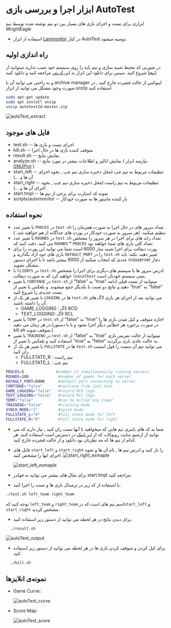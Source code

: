 # ابزار اجرا و بررسی بازی AutoTest

ابزاری برای تست و اجرای بازی های بسیار بین دو تیم نوشته شده توسط تیم WrightEagle

- استفاده از ابزار [Lanmonitor](https://github.com/wrighteagle2d/lanmonitor) در کنار AutoTest توصیه میشود.

## راه اندازی اولیه

 در صورتی که محیط شبیه سازی و تیم پایه  را روی سیستم خود نصب ندارید میتوانید از  [اینجا](/2D/FA/basic/install) شروع کنید.
 سپس برای دانلود این ابزار به [این آدرس](https://github.com/wrighteagle2d/autotest2d) مراجعه کنید و دانلود کنید.

و به راحتی می توانید آن با archive manager لینوکس از حالت فشرده خارج کنید , در صورت وجود مشکل می توانید از ابزار unzip استفاده کنید.

```bash
sudo apt-get update
sudo apt install unzip
unzip autotest2d-master.zip
```

![autoTest_extract](/docs/2D/FA/img/doc/tools/autoTest_extract.png)

## فایل های موجود 

* test.sh -- اجرای تست و بازی ها
* kill.sh -- متوقف کننده بازی ها در حال اجرا
* result.sh -- نمایش نتایج
* analyze.sh -- نمایش انالیز و اطلاعات بیشتر در مورد نتایج ( نیازمند ابزار  [GNUPlot](http://www.gnuplot.info/) )
* start\_left -- تنظیمات مربوط به تیم چپ (محل ذخیره سازی تیم چپ , نحوه اجرای آن ها و ...)
* start\_right -- تنظیمات مربوط به تیم راست (محل ذخیره سازی تیم چپ , نحوه اجرای آن ها و ...)
* start.tmpl -- نمونه کد استارت برای برخی از تیم ها
* scripts/automonitor -- باز کننده مانیتور ها به صورت خودکار 

## نحوه استفاده

* با تغییر عدد `PROCES` در  `test.sh` تعداد سرور های در حال اجرا به صورت همزمان را تنظیم میکنید. (هر سرور به صورت خودکار در پورت های جداگانه از هم خواهند شد. )
* با تغییر عدد `ROUNDS` در ‍‍`test.sh` تعداد راند های برای اجرا در هر سرور را مشخص می کنید.
  دقت کنید که  `ROUNDS` * `PROCES` تعداد کلی بازی های شما خواهند بود.
* پورت دیفالت برای اجرا شبیه ساز 6000 است شما می توانید این پورت را برای بازی های خود ازاد بگذارید و `DEFAULT_PORT` را در `test.sh` تغییر دهید.
  نکته: باید عددی که انتخاب میکنید از 6000 بیشتر باشد تا با اجرای دستور rcssserver دچار مشکل نشوید.
* با `CLIENTS` در `test.sh` ادرس سرور ها یا سیستم های دیگری برای اجرا را مشخص خواهید کرد که به صورت دیفالت `loacalhost` یعنی سیستم خودتان است.
* با تغییر‍ `CONTINUE`  در ‍‍`test.sh` از "false" به "true" میتوانید از تست قبلی ادامه دهید و نتایج دو تست با یکدیگر جمع میشوند. و بلعکس با تغییر از "true" به "false" تست جدیدی را شروع کنید.
* با تغییر هر یک از `LOGGING` ها  در ‍‍`test.sh` می توانید بعد از اجرای هر بازی لاگ های آن را داشته باشید.
  * GAME_LOGGING : لاگ RCG
  * TEXT_LOGGING: لاگ RCL
* با تغییر‍ `TEMP`  در ‍‍`test.sh` از "false" به "true" اجازه متوقف و کیل شدن بازی ها را در هر زمان می دهید.(در صورت برخورد هر خطایی دیگر اجرا نشود و یا با دستور kill.sh متوقف شوند.)
* با تغییر‍ `TRAINING`  در ‍‍`test.sh` از "false" به "true" میتوانید از حالت تمرینی بازی استفاده کنید و بلعکس با تغییر از "true" به "false" به حالت عادی بازی برگردید.
* با تغییر هر یک از `FULLSTATE` ها  در ‍‍`test.sh` می توانید تیم آن سمت را فول استیت ران کنید.
  * FULLSTATE_R : تیم راست
  * FULLSTATE_L : تیم چپ

``` bash
PROCES=5              #number of simultaneously running servers
ROUNDS=100             #number of games for each server
DEFAULT_PORT=6000      #default port connecting to server
CONTINUE="false"       #continue from last test
GAME_LOGGING="false"   #record RCG logs
TEXT_LOGGING="false"   #record RCL logs
TEMP="false"           #can be killed any time?
TRAINING="false"       #training mode
SYNCH_MODE="1"         #synch mode
FULLSTATE_L="0"        #full state mode for left
FULLSTATE_R="0"        #full state mode for right
```



* شما به کد های باینری تیم هایی که میخواهید با آنها تست ران کنید , نیاز دارید که می توانید از ارشیو سایت روبوکاب که از [این لینک](https://archive.robocup.info/Soccer/Simulation/2D/) در دسترس است استفاده کنید. هر کدام از تیم ها که مد نظرتان بود دانلود و از حالت فشرده خارج کنید.

* فایل های `start_left` و `start_right` را باز کنید و ادرس تیم ها , نام آن ها و نحوه اجرای انها را مشخص کنید.
  ![start_right_exmaple](/docs/2D/FA/img/doc/tools/start_right_exmaple.png)

  ![start_left_exmaple](/docs/2D/FA/img/doc/tools/start_left_exmaple.png)

* برای مثال های بیشتر می توانید به فولدر start.tmpl مراجعه کنید.

* با استفاده از کد زیر در ترمینال بازی ها و تست را اجرا کنید.

```bash
./test.sh left_team right_team
```

  توجه کنید که `left_team` و `right_team` اسم تیم های است که در`start_left` و `start_right` مشخص کردید.

* برای دیدن نتایج در هر لحظه می توانید از دستور زیر استفاده کنید.

```bash
  ./result.sh
```

![autoTest_output](/docs/2D/FA/img/doc/tools/autoTest_output.png)

- برای کیل کردن و متوقف کردن بازی ها در هر لحظه می توانید از دستور زیر استفاده کنید.

``` bash
  ./kill.sh
```



## نمونه‌ی انلایزها

- Game Curve:

  ![autoTest_curve](/docs/2D/FA/img/doc/tools/autoTest_curve.png)

- Score Map:

  ![autoTest_score](/docs/2D/FA/img/doc/tools/autoTest_score.png)
